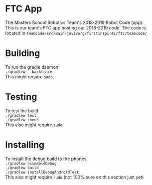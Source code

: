 # FTC App
The Masters School Robotics Team's 2018-2019 Robot Code (app).
<br>
This is our team's FTC app hosting our 2018-2019 code. The code is located in
```TeamCode/src/main/java/org/firstinspires/ftc/teamcode/```

# Building
To run the gradle daemon
<br>
```./gradlew --backtrace```
<br>
This might require `sudo`.

# Testing
To test the build
<br>
```./gradlew test```
<br>
```./gradlew check```
<br>
This also might require `sudo`.

# Installing
To install the debug build to the phones
<br>
```./gradlew assembleDebug```
<br>
```./gradlew build```
<br>
```./gradlew installDebugAndroidTest```
<br>
This also might require `sudo` (not 100% sure on this section just yet)


